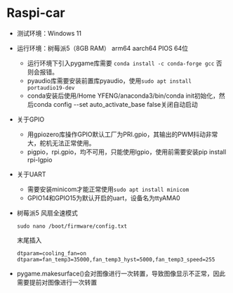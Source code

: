 # Raspi-car
- 测试环境：Windows 11

- 运行环境：树莓派5（8GB RAM） arm64 aarch64 PIOS 64位
  - 运行环境下引入pygame库需要 ``conda install -c conda-forge gcc`` 否则会报错。
  - pyaudio库需要安装前置库pyaudio，使用``sudo apt install portaudio19-dev``
  - conda安装后使用/Home YFENG/anaconda3/bin/conda init初始化，然后conda config --set auto_activate_base false关闭自动启动

- 关于GPIO
  - 用gpiozero库操作GPIO默认工厂为PRI.gpio，其输出的PWM抖动非常大，舵机无法正常使用。
  - pigpio，rpi.gpio，均不可用，只能使用lgpio，使用前需要安装pip install rpi-lgpio
- 关于UART
  - 需要安装minicom才能正常使用``sudo apt install minicom``
  - GPIO14和GPIO15为默认开启的uart，设备名为ttyAMA0

- 树莓派5 风扇全速模式
  ```
  sudo nano /boot/firmware/config.txt
  ```
  末尾插入
  ```
  dtparam=cooling_fan=on
  dtparam=fan_temp3=35000,fan_temp3_hyst=5000,fan_temp3_speed=255
  ```

- pygame.makesurface()会对图像进行一次转置，导致图像显示不正常，因此需要提前对图像进行一次转置
